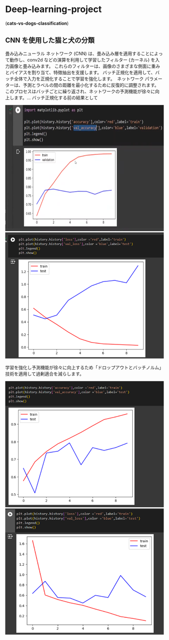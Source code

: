 # Deep-learning-project
(**cats-vs-dogs-classification**)

## CNN を使用した猫と犬の分類

畳み込みニューラル ネットワーク (CNN) は、畳み込み層を適用することによって動作し、conv2d などの演算を利用して学習したフィルター (カーネル) を入力画像と畳み込みます。 これらのフィルターは、画像のさまざまな側面に重みとバイアスを割り当て、特徴抽出を支援します。
バッチ正規化を適用して、バッチ全体で入力を正規化することで学習を強化します。 
 ネットワーク パラメーターは、予測とラベルの間の距離を最小化するために反復的に調整されます。 このプロセスはバッチごとに繰り返され、ネットワークの予測機能が徐々に向上します。...
 バッチ正規化する前の結果として
 
<img src="old_val_accuracy.png" height="400px" width ="550px">　
<img src="old loss_accuracy.png" height="400px" width ="550px">　

学習を強化し予測機能が徐々に向上するため「ドロップアウトとバッチノルム」技術を適用して過剰適合を減らします。

<img src="new val_accuracy.png" height="400px" width ="550px">　
<img src="new loss_accuracy.png" height="400px" width ="550px">　
